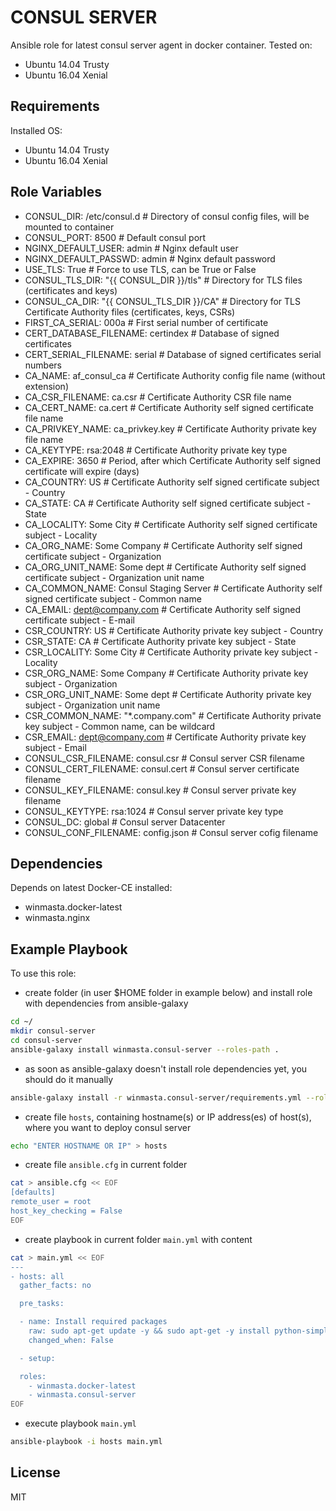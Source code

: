 CONSUL SERVER
=========

Ansible role for latest consul server agent in docker container. Tested on:
 - Ubuntu 14.04 Trusty
 - Ubuntu 16.04 Xenial

Requirements
------------

Installed OS:
 - Ubuntu 14.04 Trusty
 - Ubuntu 16.04 Xenial

Role Variables
--------------

- CONSUL_DIR: /etc/consul.d # Directory of consul config files, will be mounted to container
- CONSUL_PORT: 8500 # Default consul port
- NGINX_DEFAULT_USER: admin # Nginx default user
- NGINX_DEFAULT_PASSWD: admin # Nginx default password
- USE_TLS: True # Force to use TLS, can be True or False
- CONSUL_TLS_DIR: "{{ CONSUL_DIR }}/tls" # Directory for TLS files (certificates and keys)
- CONSUL_CA_DIR: "{{ CONSUL_TLS_DIR }}/CA" # Directory for TLS Certificate Authority files (certificates, keys, CSRs)
- FIRST_CA_SERIAL: 000a # First serial number of certificate
- CERT_DATABASE_FILENAME: certindex # Database of signed certificates
- CERT_SERIAL_FILENAME: serial # Database of signed certificates serial numbers
- CA_NAME: af_consul_ca # Certificate Authority config file name (without extension)
- CA_CSR_FILENAME: ca.csr # Certificate Authority CSR file name
- CA_CERT_NAME: ca.cert # Certificate Authority self signed certificate file name
- CA_PRIVKEY_NAME: ca_privkey.key # Certificate Authority private key file name
- CA_KEYTYPE: rsa:2048 # Certificate Authority private key type
- CA_EXPIRE: 3650 # Period, after which Certificate Authority self signed certificate will expire (days)
- CA_COUNTRY: US # Certificate Authority self signed certificate subject - Country
- CA_STATE: CA # Certificate Authority self signed certificate subject - State
- CA_LOCALITY: Some City # Certificate Authority self signed certificate subject - Locality
- CA_ORG_NAME: Some Company # Certificate Authority self signed certificate subject - Organization
- CA_ORG_UNIT_NAME: Some dept # Certificate Authority self signed certificate subject - Organization unit name
- CA_COMMON_NAME: Consul Staging Server # Certificate Authority self signed certificate subject - Common name
- CA_EMAIL: dept@company.com # Certificate Authority self signed certificate subject - E-mail
- CSR_COUNTRY: US # Certificate Authority private key subject - Country
- CSR_STATE: CA # Certificate Authority private key subject - State
- CSR_LOCALITY: Some City # Certificate Authority private key subject - Locality
- CSR_ORG_NAME: Some Company # Certificate Authority private key subject - Organization
- CSR_ORG_UNIT_NAME: Some dept # Certificate Authority private key subject - Organization unit name
- CSR_COMMON_NAME: "\*.company.com" # Certificate Authority private key subject - Common name, can be wildcard
- CSR_EMAIL: dept@company.com # Certificate Authority private key subject - Email
- CONSUL_CSR_FILENAME: consul.csr # Consul server CSR filename
- CONSUL_CERT_FILENAME: consul.cert # Consul server certificate filename
- CONSUL_KEY_FILENAME: consul.key # Consul server private key filename
- CONSUL_KEYTYPE: rsa:1024 # Consul server private key type
- CONSUL_DC: global # Consul server Datacenter
- CONSUL_CONF_FILENAME: config.json # Consul server cofig filename

Dependencies
------------

Depends on latest Docker-CE installed:
 - winmasta.docker-latest
 - winmasta.nginx

Example Playbook
----------------

To use this role:

- create folder (in user $HOME folder in example below) and install role with dependencies from ansible-galaxy

```bash
cd ~/
mkdir consul-server
cd consul-server
ansible-galaxy install winmasta.consul-server --roles-path .
```

- as soon as ansible-galaxy doesn't install role dependencies yet, you should do it manually

```bash
ansible-galaxy install -r winmasta.consul-server/requirements.yml --roles-path .
```

- create file `hosts`, containing hostname(s) or IP address(es) of host(s), where you want to deploy consul server

```bash
echo "ENTER HOSTNAME OR IP" > hosts
```

- create file `ansible.cfg` in current folder

```bash
cat > ansible.cfg << EOF
[defaults]
remote_user = root
host_key_checking = False
EOF
```

- create playbook in current folder `main.yml` with content

```bash
cat > main.yml << EOF
---
- hosts: all
  gather_facts: no

  pre_tasks:

  - name: Install required packages
    raw: sudo apt-get update -y && sudo apt-get -y install python-simplejson python-pip
    changed_when: False

  - setup:

  roles:
    - winmasta.docker-latest
    - winmasta.consul-server
EOF
```

- execute playbook `main.yml`

```bash
ansible-playbook -i hosts main.yml
```

License
-------

MIT
